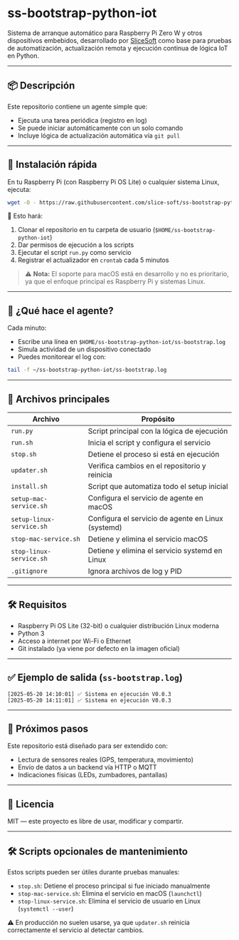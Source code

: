 # ss-bootstrap-python-iot

Sistema de arranque automático para Raspberry Pi Zero W y otros dispositivos embebidos, desarrollado por [SliceSoft](https://github.com/slicesoft) como base para pruebas de automatización, actualización remota y ejecución continua de lógica IoT en Python.

---

## 📦 Descripción

Este repositorio contiene un agente simple que:

- Ejecuta una tarea periódica (registro en log)
- Se puede iniciar automáticamente con un solo comando
- Incluye lógica de actualización automática vía `git pull`

---

## 🚀 Instalación rápida

En tu Raspberry Pi (con Raspberry Pi OS Lite) o cualquier sistema Linux, ejecuta:

```bash
wget -O - https://raw.githubusercontent.com/slice-soft/ss-bootstrap-python-iot/main/install.sh | bash
```

🔧 Esto hará:
1. Clonar el repositorio en tu carpeta de usuario (`$HOME/ss-bootstrap-python-iot`)
2. Dar permisos de ejecución a los scripts
3. Ejecutar el script `run.py` como servicio
4. Registrar el actualizador en `crontab` cada 5 minutos

> ⚠️ **Nota:** El soporte para macOS está en desarrollo y no es prioritario, ya que el enfoque principal es Raspberry Pi y sistemas Linux.

---

## 🧠 ¿Qué hace el agente?

Cada minuto:
- Escribe una línea en `$HOME/ss-bootstrap-python-iot/ss-bootstrap.log`
- Simula actividad de un dispositivo conectado
- Puedes monitorear el log con:

```bash
tail -f ~/ss-bootstrap-python-iot/ss-bootstrap.log
```

---

## 📁 Archivos principales

| Archivo                  | Propósito                                             |
|--------------------------|------------------------------------------------------|
| `run.py`                 | Script principal con la lógica de ejecución          |
| `run.sh`                 | Inicia el script y configura el servicio             |
| `stop.sh`                | Detiene el proceso si está en ejecución              |
| `updater.sh`             | Verifica cambios en el repositorio y reinicia        |
| `install.sh`             | Script que automatiza todo el setup inicial          |
| `setup-mac-service.sh`   | Configura el servicio de agente en macOS             |
| `setup-linux-service.sh` | Configura el servicio de agente en Linux (systemd)   |
| `stop-mac-service.sh`    | Detiene y elimina el servicio macOS                  |
| `stop-linux-service.sh`  | Detiene y elimina el servicio systemd en Linux       |
| `.gitignore`             | Ignora archivos de log y PID                         |

---

## 🛠️ Requisitos

- Raspberry Pi OS Lite (32-bit) o cualquier distribución Linux moderna
- Python 3
- Acceso a internet por Wi-Fi o Ethernet
- Git instalado (ya viene por defecto en la imagen oficial)

---

## ✅ Ejemplo de salida (`ss-bootstrap.log`)

```
[2025-05-20 14:10:01] ✅ Sistema en ejecución V0.0.3
[2025-05-20 14:11:01] ✅ Sistema en ejecución V0.0.3
```

---

## 🧪 Próximos pasos

Este repositorio está diseñado para ser extendido con:
- Lectura de sensores reales (GPS, temperatura, movimiento)
- Envío de datos a un backend vía HTTP o MQTT
- Indicaciones físicas (LEDs, zumbadores, pantallas)

---

## 📄 Licencia

MIT — este proyecto es libre de usar, modificar y compartir.

---

## 🛠️ Scripts opcionales de mantenimiento

Estos scripts pueden ser útiles durante pruebas manuales:

- `stop.sh`: Detiene el proceso principal si fue iniciado manualmente
- `stop-mac-service.sh`: Elimina el servicio en macOS (`launchctl`)
- `stop-linux-service.sh`: Elimina el servicio de usuario en Linux (`systemctl --user`)

⚠️ En producción no suelen usarse, ya que `updater.sh` reinicia correctamente el servicio al detectar cambios.
